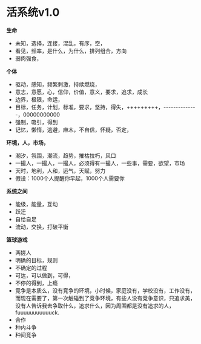 # 活系统v1.0



**生命**

* 未知，选择，连接，混乱，有序，空，
* 看见，频率，是什么，为什么，排列组合，方向
* 弱肉强食，

**个体**

* 驱动，感知，频繁刺激，持续燃烧，
* 意志，意愿，心，信仰，价值，意义，要求，追求，成长
* 边界，极限，命运，
* 目标，任务，计划，标准，要求，坚持，得失，+++++++++，--------------，00000000000
* 强制，吸引，得到
* 记忆，懒惰，逃避，麻木，不自信，怀疑，否定，

**环境，人，市场，**

* 潮汐，氛围，潮流，趋势，摧枯拉朽，风口
* 一撮人，一撮人，一撮人，必须得有一撮人，一些事，需要，欲望，市场
* 天时，地利，人和，运气，天赋，努力
* 假设：1000个人提醒你早起，1000个人需要你

**系统之间**

* 能级，能量，互动
* 跃迁
* 自给自足
* 流动，交换，打破平衡

**篮球游戏**

* 两搓人
* 明确的目标，规则
* 不确定的过程
* 可达，可以做到，可得，
* 不停的得到，上瘾
* 竞争是本质么，没有竞争的环境，小时候，家庭没有，学校没有，工作没有，而现在需要了，第一次触碰到了竞争环境，有些人没有竞争意识，只追求美，没有人告诉我去争取什么，追求什么，因为周围都是没有追求的人，fuuuuuuuuuuuck.
* 合作
* 种内斗争
* 种间竞争

